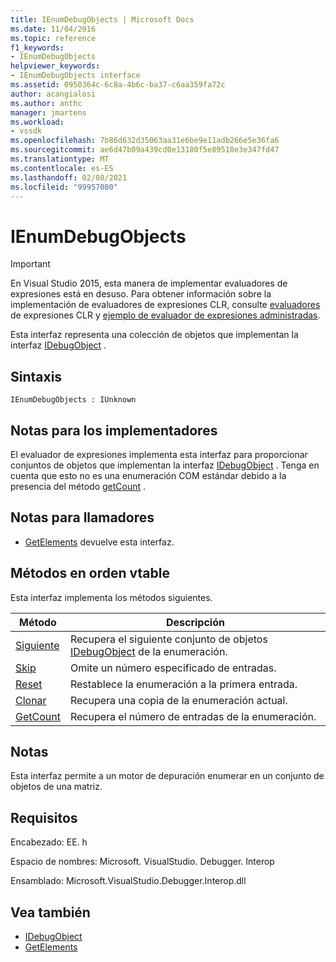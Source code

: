 ```yaml
---
title: IEnumDebugObjects | Microsoft Docs
ms.date: 11/04/2016
ms.topic: reference
f1_keywords:
- IEnumDebugObjects
helpviewer_keywords:
- IEnumDebugObjects interface
ms.assetid: 0950364c-6c8a-4b6c-ba37-c6aa359fa72c
author: acangialosi
ms.author: anthc
manager: jmartens
ms.workload:
- vssdk
ms.openlocfilehash: 7b86d632d35063aa31e6be9e11adb266e5e36fa6
ms.sourcegitcommit: ae6d47b09a439cd0e13180f5e89510e3e347fd47
ms.translationtype: MT
ms.contentlocale: es-ES
ms.lasthandoff: 02/08/2021
ms.locfileid: "99957080"
---
```

# <a name="ienumdebugobjects"></a>IEnumDebugObjects
> [!IMPORTANT]
> En Visual Studio 2015, esta manera de implementar evaluadores de expresiones está en desuso. Para obtener información sobre la implementación de evaluadores de expresiones CLR, consulte [evaluadores](https://github.com/Microsoft/ConcordExtensibilitySamples/wiki/CLR-Expression-Evaluators) de expresiones CLR y [ejemplo de evaluador de expresiones administradas](https://github.com/Microsoft/ConcordExtensibilitySamples/wiki/Managed-Expression-Evaluator-Sample).

 Esta interfaz representa una colección de objetos que implementan la interfaz [IDebugObject](../../../extensibility/debugger/reference/idebugobject.md) .

## <a name="syntax"></a>Sintaxis

```
IEnumDebugObjects : IUnknown
```

## <a name="notes-for-implementers"></a>Notas para los implementadores
 El evaluador de expresiones implementa esta interfaz para proporcionar conjuntos de objetos que implementan la interfaz [IDebugObject](../../../extensibility/debugger/reference/idebugobject.md) . Tenga en cuenta que esto no es una enumeración COM estándar debido a la presencia del método [getCount](../../../extensibility/debugger/reference/ienumdebugobjects-getcount.md) .

## <a name="notes-for-callers"></a>Notas para llamadores
- [GetElements](../../../extensibility/debugger/reference/idebugarrayobject-getelements.md) devuelve esta interfaz.

## <a name="methods-in-vtable-order"></a>Métodos en orden vtable
 Esta interfaz implementa los métodos siguientes.

|Método|Descripción|
|------------|-----------------|
|[Siguiente](../../../extensibility/debugger/reference/ienumdebugobjects-next.md)|Recupera el siguiente conjunto de objetos [IDebugObject](../../../extensibility/debugger/reference/idebugobject.md) de la enumeración.|
|[Skip](../../../extensibility/debugger/reference/ienumdebugobjects-skip.md)|Omite un número especificado de entradas.|
|[Reset](../../../extensibility/debugger/reference/ienumdebugobjects-reset.md)|Restablece la enumeración a la primera entrada.|
|[Clonar](../../../extensibility/debugger/reference/ienumdebugobjects-clone.md)|Recupera una copia de la enumeración actual.|
|[GetCount](../../../extensibility/debugger/reference/ienumdebugobjects-getcount.md)|Recupera el número de entradas de la enumeración.|

## <a name="remarks"></a>Notas
 Esta interfaz permite a un motor de depuración enumerar en un conjunto de objetos de una matriz.

## <a name="requirements"></a>Requisitos
 Encabezado: EE. h

 Espacio de nombres: Microsoft. VisualStudio. Debugger. Interop

 Ensamblado: Microsoft.VisualStudio.Debugger.Interop.dll

## <a name="see-also"></a>Vea también
- [IDebugObject](../../../extensibility/debugger/reference/idebugobject.md)
- [GetElements](../../../extensibility/debugger/reference/idebugarrayobject-getelements.md)
